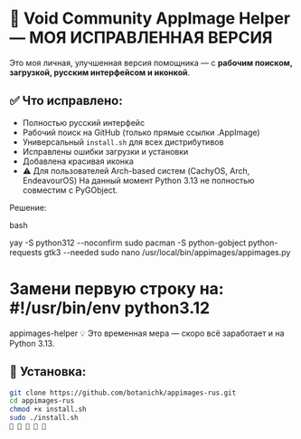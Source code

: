 # 🐧 Void Community AppImage Helper — МОЯ ИСПРАВЛЕННАЯ ВЕРСИЯ

Это моя личная, улучшенная версия помощника — с **рабочим поиском, загрузкой, русским интерфейсом и иконкой**.

## ✅ Что исправлено:
- Полностью русский интерфейс
- Рабочий поиск на GitHub (только прямые ссылки .AppImage)
- Универсальный `install.sh` для всех дистрибутивов
- Исправлены ошибки загрузки и установки
- Добавлена красивая иконка
- ⚠️ Для пользователей Arch-based систем (CachyOS, Arch, EndeavourOS)
На данный момент Python 3.13 не полностью совместим с PyGObject.

Решение:

bash





yay -S python312 --noconfirm
sudo pacman -S python-gobject python-requests gtk3 --needed
sudo nano /usr/local/bin/appimages/appimages.py
# Замени первую строку на: #!/usr/bin/env python3.12
appimages-helper
💡 Это временная мера — скоро всё заработает и на Python 3.13. 

## 🚀 Установка:
```bash
git clone https://github.com/botanichk/appimages-rus.git
cd appimages-rus
chmod +x install.sh
sudo ./install.sh
🐧 🐧 🐧 🐧 🐧

